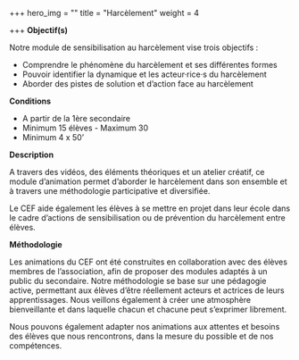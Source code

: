 +++
hero_img = ""
title = "Harcèlement"
weight = 4

+++
**Objectif(s)**

Notre module de sensibilisation au harcèlement vise trois objectifs :

* Comprendre le phénomène du harcèlement et ses différentes formes
* Pouvoir identifier la dynamique et les acteur·rice·s du harcèlement
* Aborder des pistes de solution et d’action face au harcèlement

**Conditions**

* A partir de la 1ère secondaire
* Minimum 15 élèves - Maximum 30
* Minimum 4 x 50’

**Description**

A travers des vidéos, des éléments théoriques et un atelier créatif, ce module d’animation permet d’aborder le harcèlement dans son ensemble et à travers une méthodologie participative et diversifiée.

Le CEF aide également les élèves à se mettre en projet dans leur école dans le cadre d’actions de sensibilisation ou de prévention du harcèlement entre élèves.

**Méthodologie**

Les animations du CEF ont été construites en collaboration avec des élèves membres de l’association, afin de proposer des modules adaptés à un public du secondaire. Notre méthodologie se base sur une pédagogie active, permettant aux élèves d’être réellement acteurs et actrices de leurs apprentissages. Nous veillons également à créer une atmosphère bienveillante et dans laquelle chacun et chacune peut s’exprimer librement.

Nous pouvons également adapter nos animations aux attentes et besoins des élèves que nous rencontrons, dans la mesure du possible et de nos compétences.
